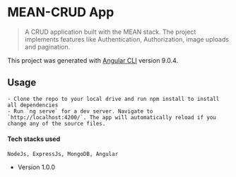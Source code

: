 # MEAN-CRUD App

> A CRUD application built with the MEAN stack. The project implements features like Authentication, Authorization, image uploads and pagination.

This project was generated with [Angular CLI](https://github.com/angular/angular-cli) version 9.0.4.

## Usage
```
- Clone the repo to your local drive and run npm install to install all dependencies
- Run `ng serve` for a dev server. Navigate to `http://localhost:4200/`. The app will automatically reload if you change any of the source files.
```
#### Tech stacks used
```
NodeJs, ExpressJs, MongoDB, Angular
```
- Version 1.0.0
